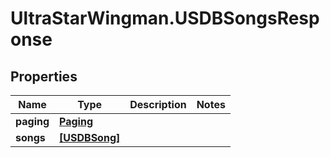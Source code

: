 # UltraStarWingman.USDBSongsResponse

## Properties

Name | Type | Description | Notes
------------ | ------------- | ------------- | -------------
**paging** | [**Paging**](Paging.md) |  | 
**songs** | [**[USDBSong]**](USDBSong.md) |  | 


